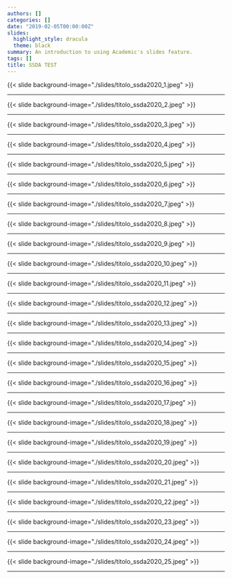 ```yaml
---
authors: []
categories: []
date: "2019-02-05T00:00:00Z"
slides:
  highlight_style: dracula
  theme: black
summary: An introduction to using Academic's slides feature.
tags: []
title: SSDA TEST
---
```


{{< slide background-image="./slides/titolo_ssda2020_1.jpeg" >}}

---

{{< slide background-image="./slides/titolo_ssda2020_2.jpeg" >}}

---

{{< slide background-image="./slides/titolo_ssda2020_3.jpeg" >}}

---

{{< slide background-image="./slides/titolo_ssda2020_4.jpeg" >}}

---

{{< slide background-image="./slides/titolo_ssda2020_5.jpeg" >}}

---

{{< slide background-image="./slides/titolo_ssda2020_6.jpeg" >}}

---

{{< slide background-image="./slides/titolo_ssda2020_7.jpeg" >}}

---

{{< slide background-image="./slides/titolo_ssda2020_8.jpeg" >}}

---

{{< slide background-image="./slides/titolo_ssda2020_9.jpeg" >}}

---

{{< slide background-image="./slides/titolo_ssda2020_10.jpeg" >}}

---

{{< slide background-image="./slides/titolo_ssda2020_11.jpeg" >}}

---

{{< slide background-image="./slides/titolo_ssda2020_12.jpeg" >}}

---

{{< slide background-image="./slides/titolo_ssda2020_13.jpeg" >}}

---

{{< slide background-image="./slides/titolo_ssda2020_14.jpeg" >}}

---

{{< slide background-image="./slides/titolo_ssda2020_15.jpeg" >}}

---

{{< slide background-image="./slides/titolo_ssda2020_16.jpeg" >}}

---

{{< slide background-image="./slides/titolo_ssda2020_17.jpeg" >}}

---

{{< slide background-image="./slides/titolo_ssda2020_18.jpeg" >}}

---

{{< slide background-image="./slides/titolo_ssda2020_19.jpeg" >}}

---

{{< slide background-image="./slides/titolo_ssda2020_20.jpeg" >}}

---

{{< slide background-image="./slides/titolo_ssda2020_21.jpeg" >}}

---

{{< slide background-image="./slides/titolo_ssda2020_22.jpeg" >}}

---

{{< slide background-image="./slides/titolo_ssda2020_23.jpeg" >}}

---

{{< slide background-image="./slides/titolo_ssda2020_24.jpeg" >}}

---

{{< slide background-image="./slides/titolo_ssda2020_25.jpeg" >}}

---



